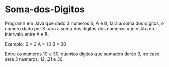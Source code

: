 # Soma-dos-Digitos

Programa em Java que dado 3 numeros S, A e B, fará a soma dos digitos, o numero dado por S sera a soma dos digitos dos numeros que estão no intervalo entre A e B.

Exemplo: 
S = 3
A = 10
B = 30

Entre os numeros 10 e 30, quantos digitos que somados darão 3, no caso será 3 numeros, 12, 21 e 30.
